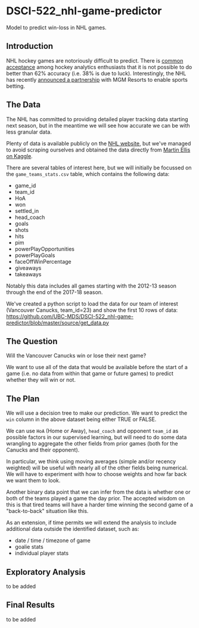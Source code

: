 # DSCI-522_nhl-game-predictor
Model to predict win-loss in NHL games.

## Introduction
NHL hockey games are notoriously difficult to predict. There is [common acceptance](https://www.nhlnumbers.com/2013/08/01/machine-learning-and-hockey-is-there-a-theoretical-limit-on-predictions) among hockey analytics enthusiasts that it is not possible to do better than 62% accuracy (i.e. 38% is due to luck). Interestingly, the NHL has recently [announced a partnership](https://www.nhl.com/news/nhl-mgm-resorts-sports-betting-partnership/c-301392322) with MGM Resorts to enable sports betting.

## The Data
The NHL has committed to providing detailed player tracking data starting next season, but in the meantime we will see how accurate we can be with less granular data.

Plenty of data is available publicly on the [NHL website](www.nhl.com), but we've managed to avoid scraping ourselves and obtained the data directly from [Martin Ellis on Kaggle](https://www.kaggle.com/martinellis/nhl-game-data).

There are several tables of interest here, but we will initially be focussed on the `game_teams_stats.csv` table, which contains the following data:
- game_id
- team_id
- HoA
- won
- settled_in
- head_coach
- goals
- shots
- hits
- pim
- powerPlayOpportunities
- powerPlayGoals
- faceOffWinPercentage
- giveaways
- takeaways

Notably this data includes all games starting with the 2012-13 season through the end of the 2017-18 season.

We've created a python script to load the data for our team of interest (Vancouver Canucks, team_id=23) and show the first 10 rows of data:
https://github.com/UBC-MDS/DSCI-522_nhl-game-predictor/blob/master/source/get_data.py

## The Question

Will the Vancouver Canucks win or lose their next game?

We want to use all of the data that would be available before the start of a game (i.e. no data from within that game or future games) to predict whether they will win or not.

## The Plan

We will use a decision tree to make our prediction. We want to predict the `win` column in the above dataset being either TRUE or FALSE.

We can use `HoA` (Home or Away), `head_coach` and opponent `team_id` as possible factors in our supervised learning, but will need to do some data wrangling to aggregate the other fields from prior games (both for the Canucks and their opponent).

In particular, we think using moving averages (simple and/or recency weighted) will be useful with nearly all of the other fields being numerical. We will have to experiment with how to choose weights and how far back we want them to look.

Another binary data point that we can infer from the data is whether one or both of the teams played a game the day prior. The accepted wisdom on this is that tired teams will have a harder time winning the second game of a "back-to-back" situation like this.

As an extension, if time permits we will extend the analysis to include additional data outside the identified dataset, such as:
- date / time / timezone of game
- goalie stats
- individual player stats

## Exploratory Analysis
to be added

## Final Results
to be added

